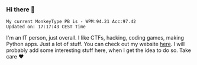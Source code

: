 ### Hi there 👋
<!-- PB START -->
```
My current MonkeyType PB is - WPM:94.21 Acc:97.42
Updated on: 17:17:43 CEST Time
```
<!-- PB END -->
I'm an IT person, just overall. I like CTFs, hacking, coding games, making Python apps. Just a lot of stuff.
You can check out my website [here](https://skill3472.github.io/).
I will probably add some interesting stuff here, when I get the idea to do so. Take care ❤️
